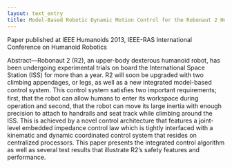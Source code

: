 ```yaml
---
layout: text_entry
title: Model-Based Robotic Dynamic Motion Control for the Robonaut 2 Humanoid Robot
---
```

Paper published at IEEE Humanoids 2013, IEEE-RAS International Conference on Humanoid Robotics
 
Abstract—Robonaut 2 (R2), an upper-body dexterous humanoid robot, has been undergoing experimental trials on board the International Space Station (ISS) for more than a year. R2 will soon be upgraded with two climbing appendages, or legs, as well as a new integrated model-based control system. This control system satisﬁes two important requirements; ﬁrst, that the robot can allow humans to enter its workspace during operation and second, that the robot can move its large inertia with enough precision to attach to handrails and seat track while climbing around the ISS. This is achieved by a novel control architecture that features a joint-level embedded impedance control law which is tightly interfaced with a kinematic and dynamic coordinated control system that resides on centralized processors. This paper presents the integrated control algorithm as well as several test results that illustrate R2’s safety features and performance.
